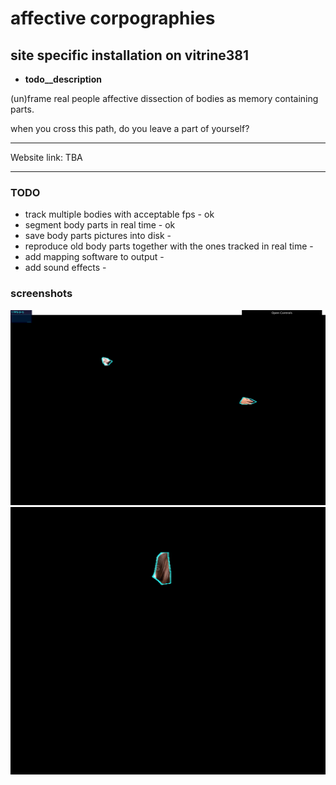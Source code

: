 # affective corpographies

## site specific installation on vitrine381

* __todo__description__

(un)frame real people
affective dissection of bodies as memory containing parts.

when you cross this path, do you leave a part of yourself?

-----

Website link: TBA

-----

### TODO
* track multiple bodies with acceptable fps - ok
* segment body parts in real time - ok
* save body parts pictures into disk -
* reproduce old body parts together with the ones tracked in real time -
* add mapping software to output -
* add sound effects -

### screenshots
![Screenshot](/image1.png?raw=true "screen shot 1")
![Screenshot](/image2.png?raw=true "screen shot 2")
